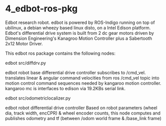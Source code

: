 # 4_edbot-ros-pkg
Edbot research robot. edbot is powered by ROS-Indigo running on top of 
ubilinux, a debian wheezy based linux disto, on a Intel Edison 
platform. Edbot's differential drive system is built from 2 dc 
gear motors driven by Dimension Engineering's Kanagroo Motion 
Controller plus a Sabertooth 2x12 Motor Driver.

This edbot ros package contains the following nodes:

edbot src/diffdrv.py

edbot robot base differential drive controller
subscribes to /cmd_vel. translates linear & angular command velocities 
from ros /cmd_vel topic into motion control command sequences needed by 
kangaroo motion controller. kangaroo mc is interfaces to edison via 
19.2KBs serial link.

edbot src/odometriclocalizer.py

edbot robot differential drive controller
Based on robot parameters (wheel dia, track width, encCPR) & wheel 
encoder counts, this node computes  and publishes odometry and 
tf (between /odom world frame & /base_link frame)

